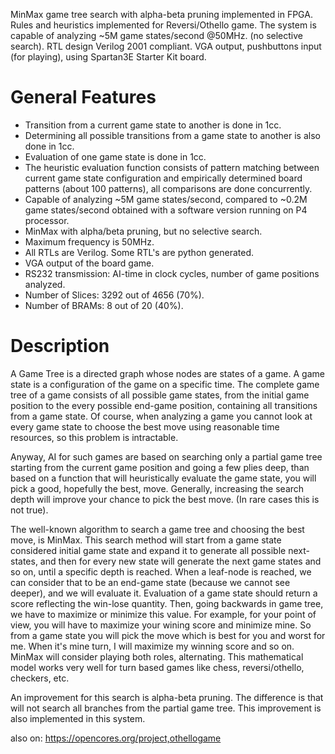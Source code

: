 MinMax game tree search with alpha-beta pruning implemented in FPGA. 
Rules and heuristics implemented for Reversi/Othello game. The system is capable of analyzing ~5M game states/second @50MHz. (no selective search). 
RTL design Verilog 2001 compliant. 
VGA output, pushbuttons input (for playing), using Spartan3E Starter Kit board. 



<h1>General Features </h1>

 * Transition from a current game state to another is done in 1cc.
 * Determining all possible transitions from a game state to another is also done in 1cc.
 * Evaluation of one game state is done in 1cc.
 * The heuristic evaluation function consists of pattern matching between current game state configuration and empirically determined board patterns (about 100 patterns), all comparisons are done concurrently.
 * Capable of analyzing ~5M game states/second, compared to ~0.2M game states/second obtained with a software version running on P4 processor.
 * MinMax with alpha/beta pruning, but no selective search.
 * Maximum frequency is 50MHz.
 * All RTLs are Verilog. Some RTL's are python generated.
 * VGA output of the board game.
 * RS232 transmission: AI-time in clock cycles, number of game positions analyzed.
 * Number of Slices: 3292 out of 4656 (70%).
 * Number of BRAMs: 8 out of 20 (40%).

<h1>Description         </h1>

A Game Tree is a directed graph whose nodes are states of a game. A game state is a configuration of the game on a specific time. The complete game tree of a game consists of all possible game states, from the initial game position to the every possible end-game position, containing all transitions from a game state. Of course, when analyzing a game you cannot look at every game state to choose the best move using reasonable time resources, so this problem is intractable. 

Anyway, AI for such games are based on searching only a partial game tree starting from the current game position and going a few plies deep, than based on a function that will heuristically evaluate the game state, you will pick a good, hopefully the best, move. Generally, increasing the search depth will improve your chance to pick the best move. (In rare cases this is not true). 

The well-known algorithm to search a game tree and choosing the best move, is MinMax. This search method will start from a game state considered initial game state and expand it to generate all possible next-states, and then for every new state will generate the next game states and so on, until a specific depth is reached. When a leaf-node is reached, we can consider that to be an end-game state (because we cannot see deeper), and we will evaluate it. Evaluation of a game state should return a score reflecting the win-lose quantity. Then, going backwards in game tree, we have to maximize or minimize this value. For example, for your point of view, you will have to maximize your wining score and minimize mine. So from a game state you will pick the move which is best for you and worst for me. When it's mine turn, I will maximize my winning score and so on. MinMax will consider playing both roles, alternating. This mathematical model works very well for turn based games like chess, reversi/othello, checkers, etc. 

An improvement for this search is alpha-beta pruning. The difference is that will not search all branches from the partial game tree. This improvement is also implemented in this system. 


also on: https://opencores.org/project,othellogame
